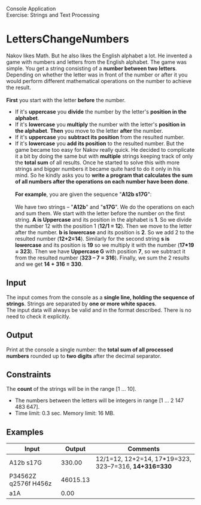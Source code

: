 Console Application<br/>
Exercise: Strings and Text Processing
# LettersChangeNumbers
Nakov likes Math. But he also likes the English alphabet a lot. He invented a game with numbers and letters from the English alphabet. The game was simple. You get a string consisting of a __number between two letters__. Depending on whether the letter was in front of the number or after it you would perform different mathematical operations on the number to achieve the result.<br/><br/>
__First__ you start with the letter __before__ the number. <br/>
* If it's __uppercase__ you __divide__ the number by the letter's __position in the alphabet__. 
* If it's __lowercase__ you __multiply__ the number with the letter's __position in the alphabet__. 
__Then__ you move to the letter __after__ the number.<br/>
* If it's __uppercase__ you __subtract its position__ from the resulted number.
* If it's __lowercase__ you __add its position__ to the resulted number.
But the game became too easy for Nakov really quick. He decided to complicate it a bit by doing the same but with __multiple__ strings keeping track of only the __total sum__ of all results. Once he started to solve this with more strings and bigger numbers it became quite hard to do it only in his mind. So he kindly asks you to __write a program that calculates the sum of all numbers after the operations on each number have been done__.<br/><br/>
__For example__, you are given the sequence "__A12b s17G__":<br/><br/>
We have two strings – "__A12b__" and "__s17G__". We do the operations on each and sum them. We start with the letter before the number on the first string. __A is Uppercase__ and its position in the alphabet is __1__. So we divide the number 12 with the position 1 (__12/1 = 12__). Then we move to the letter after the number. __b is lowercase__ and its position is __2__. So we add 2 to the resulted number (__12+2=14__). Similarly for the second string __s is lowercase__ and its position is __19__ so we multiply it with the number (__17\*19 = 323__). Then we have __Uppercase G__ with position __7__, so we subtract it from the resulted number (__323 – 7 = 316__). Finally, we sum the 2 results and we get __14 + 316 = 330__.
## Input
The input comes from the console as a __single line, holding the sequence of strings__. Strings are separated by __one or more white spaces__.<br/>
The input data will always be valid and in the format described. There is no need to check it explicitly.
## Output
Print at the console a single number: the __total sum of all processed numbers__ rounded up to __two digits__ after the decimal separator.
## Constraints
The __count__ of the strings will be in the range [1 … 10].
* The numbers between the letters will be integers in range [1 … 2 147 483 647].
* Time limit: 0.3 sec. Memory limit: 16 MB.
## Examples
Input|Output|Comments
-----|------|--------
A12b s17G|330.00|12/1=12, 12+2=14, 17\*19=323, 323–7=316, __14+316=330__
P34562Z q2576f   H456z|46015.13|
a1A|0.00|
